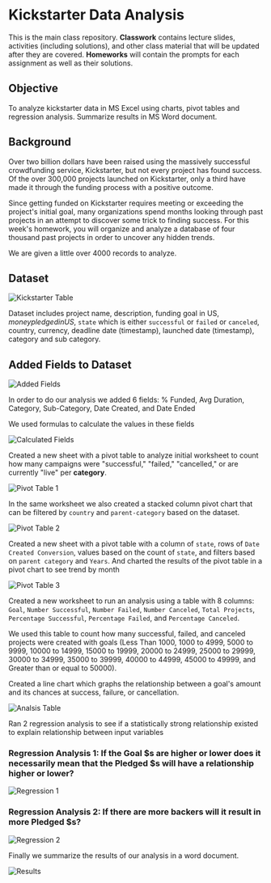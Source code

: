 # Kickstarter Data Analysis

This is the main class repository. **Classwork** contains lecture slides, activities (including solutions), and other class material that will be updated after they are covered. **Homeworks** will contain the prompts for each assignment as well as their solutions.  

## Objective

To analyze kickstarter data in MS Excel using charts, pivot tables and regression analysis.  Summarize results in MS Word document.

## Background

Over two billion dollars have been raised using the massively successful crowdfunding service, Kickstarter, but not every project has found success. Of the over 300,000 projects launched on Kickstarter, only a third have made it through the funding process with a positive outcome.

Since getting funded on Kickstarter requires meeting or exceeding the project's initial goal, many organizations spend months looking through past projects in an attempt to discover some trick to finding success. For this week's homework, you will organize and analyze a database of four thousand past projects in order to uncover any hidden trends.

We are given a little over 4000 records to analyze.

## Dataset

![Kickstarter Table](ImagesforReadme/01RawData.PNG)

Dataset includes project name, description, funding goal in US$, money pledged in US$, `state` which is either `successful` or `failed` or `canceled`, country, currency, deadline date (timestamp), launched date (timestamp), category and sub category.

## Added Fields to Dataset

![Added Fields](ImagesforReadme/02DataColumnsAdded.PNG)

In order to do our analysis we added 6 fields: % Funded,	Avg Duration,	Category,	Sub-Category,	Date Created,	and Date Ended

We used formulas to calculate the values in these fields

![Calculated Fields](ImagesforReadme/03DataColumnsAddedFormulas.PNG)

Created a new sheet with a pivot table to analyze initial worksheet to count how many campaigns were "successful," "failed," "cancelled," or are currently "live" per **category**.

![Pivot Table 1](ImagesforReadme/04Pivot01.PNG)

In the same worksheet we also created a stacked column pivot chart that can be filtered by `country` and `parent-category` based on the dataset.

![Pivot Table 2](ImagesforReadme/05Pivot02.PNG)

Created a new sheet with a pivot table with a column of `state`, rows of `Date Created Conversion`, values based on the count of `state`, and filters based on `parent category` and `Years`.  And charted the results of the pivot table in a pivot chart to see trend by month

![Pivot Table 3](ImagesforReadme/06Pivot03.PNG)

Created a new worksheet to run an analysis using a table with 8 columns: `Goal`, `Number Successful`, `Number Failed`, `Number Canceled`, `Total Projects`, `Percentage Successful`, `Percentage Failed`, and `Percentage Canceled`.

We used this table to count how many successful, failed, and canceled projects were created with goals (Less Than 1000, 1000 to 4999, 5000 to 9999, 10000 to 14999, 15000 to 19999, 20000 to 24999, 25000 to 29999, 30000 to 34999, 35000 to 39999, 40000 to 44999, 45000 to 49999, and Greater than or equal to 50000).

Created a line chart which graphs the relationship between a goal's amount and its chances at success, failure, or cancellation.

![Analsis Table](ImagesforReadme/07Analysis.PNG)

Ran 2 regression analysis to see if a statistically strong relationship existed to explain relationship between input variables

### Regression Analysis 1: If the Goal $s are higher or lower does it necessarily mean that the Pledged $s will have a relationship higher or lower?

![Regression 1](ImagesforReadme/08Regression01.PNG)

### Regression Analysis 2: If there are more backers will it result in more Pledged $s?

![Regression 2](ImagesforReadme/09Regression02.PNG)

Finally we summarize the results of our analysis in a word document.

![Results](ImagesforReadme/10Results.PNG)


